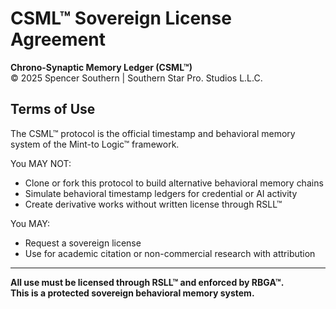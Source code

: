# CSML™ Sovereign License Agreement

**Chrono-Synaptic Memory Ledger (CSML™)**  
© 2025 Spencer Southern | Southern Star Pro. Studios L.L.C.

## Terms of Use

The CSML™ protocol is the official timestamp and behavioral memory system of the Mint-to Logic™ framework.

You MAY NOT:
- Clone or fork this protocol to build alternative behavioral memory chains  
- Simulate behavioral timestamp ledgers for credential or AI activity  
- Create derivative works without written license through RSLL™

You MAY:
- Request a sovereign license  
- Use for academic citation or non-commercial research with attribution

---

**All use must be licensed through RSLL™ and enforced by RBGA™.**  
**This is a protected sovereign behavioral memory system.**
